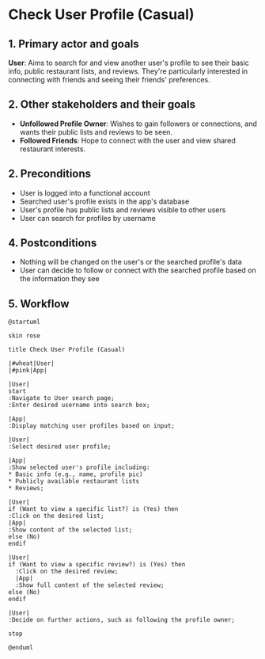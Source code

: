 # Check User Profile (Casual)

## 1. Primary actor and goals
__User__: Aims to search for and view another user's profile to see their basic info, 
public restaurant lists, and reviews. They're particularly interested in 
connecting with friends and seeing their friends' preferences.

## 2. Other stakeholders and their goals
* __Unfollowed Profile Owner__: Wishes to gain followers or connections, and wants their public lists and reviews to be seen.
* __Followed Friends__: Hope to connect with the user and view shared restaurant interests.

## 2. Preconditions
* User is logged into a functional account
* Searched user's profile exists in the app's database
* User's profile has public lists and reviews visible to other users
* User can search for profiles by username

## 4. Postconditions
* Nothing will be changed on the user's or the searched profile's data
* User can decide to follow or connect with the searched profile based on the information they see

## 5. Workflow

```plantuml
@startuml

skin rose

title Check User Profile (Casual)

|#wheat|User|
|#pink|App|

|User|
start
:Navigate to User search page;
:Enter desired username into search box;

|App|
:Display matching user profiles based on input;

|User|
:Select desired user profile;

|App|
:Show selected user's profile including:
* Basic info (e.g., name, profile pic)
* Publicly available restaurant lists
* Reviews;

|User|
if (Want to view a specific list?) is (Yes) then
:Click on the desired list;
|App|
:Show content of the selected list;
else (No)
endif

|User|
if (Want to view a specific review?) is (Yes) then
  :Click on the desired review;
  |App|
  :Show full content of the selected review;
else (No)
endif

|User|
:Decide on further actions, such as following the profile owner;

stop

@enduml

```
